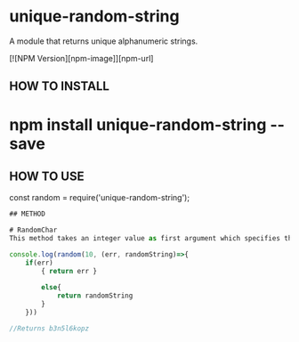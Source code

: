 # unique-random-string
A module that returns unique alphanumeric strings.

[![NPM Version][npm-image]][npm-url]

## HOW TO INSTALL 
# npm install unique-random-string --save 

## HOW TO USE 
const random = require('unique-random-string');

```javascript
## METHOD

# RandomChar
This method takes an integer value as first argument which specifies the length of the returned string and an error first callback function  

console.log(random(10, (err, randomString)=>{
    if(err)
        { return err }
        
        else{
            return randomString
        }
    }))

//Returns b3n5l6kopz
